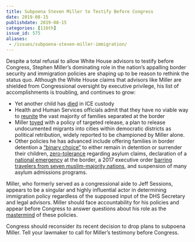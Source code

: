 ```yaml
---
title: Subpoena Steven Miller to Testify Before Congress
date: 2019-08-15
publishdate: 2019-08-15
categories: [116th]
issue_id: 575
aliases:
 - /issues/subpoena-steven-miller-immigration/
---
```

Despite a total refusal to allow White House advisors to testify before Congress, Stephen Miller’s dominating role in the nation’s appalling border security and immigration policies are shaping up to be reason to rethink the status quo. Although the White House claims that advisors like Miller are shielded from Congressional oversight by executive privilege, his list of accomplishments is troubling, and continues to grow:

- Yet another child has [died](https://www.nbcnews.com/news/us-news/16-year-old-unaccompanied-migrant-boy-dies-while-u-s-n1000821) in ICE custody 
- Health and Human Services officials admit that they have no viable way to [reunite](https://www.nbcnews.com/politics/immigration/emails-show-trump-admin-had-no-way-link-separated-migrant-n1000746) the vast majority of families separated at the border
- Miller [toyed](https://www.washingtonpost.com/powerpost/democrats-take-aim-at-miller-as-questions-persist-about-sanctuary-city-targeting/2019/04/14/61824ef4-5ed5-11e9-9ff2-abc984dc9eec_story.html?utm_term=.a2dd61a02d38) with a policy of targeted release, a plan to release undocumented migrants into cities within democratic districts as political retribution, widely reported to be championed by Miller alone.
- Other policies he has advanced include offering families in border detention a [“binary choice”](https://www.politico.com/story/2019/04/10/trump-family-separation-binary-choice-1266675) to either remain in detention or surrender their children, [zero-tolerance](https://www.nytimes.com/2018/06/16/us/politics/family-separation-trump.html) regarding asylum claims, declaration of a [national emergency](https://www.nytimes.com/2019/02/15/us/politics/national-emergency-trump.html) at the border, a 2017 executive order [barring travelers from seven muslim-majority nations](https://www.theguardian.com/us-news/2017/mar/15/stephen-miller-new-trump-travel-ban), and suspension of many asylum admissions programs. 

Miller, who formerly served as a congressional aide to Jeff Sessions, appears to be a singular and highly influential actor in determining immigration policy regardless of the supposed input of the DHS Secretary and legal advisors. Miller should face accountability for his policies and appear before Congress to answer questions about his role as the [mastermind](https://www.newsweek.com/will-stephen-miller-testify-congress-controversial-white-house-immigration-1396106) of these policies.  

Congress should reconsider its recent decision to drop plans to subpoena Miller. Tell your lawmaker to call for Miller’s testimony before Congress. 